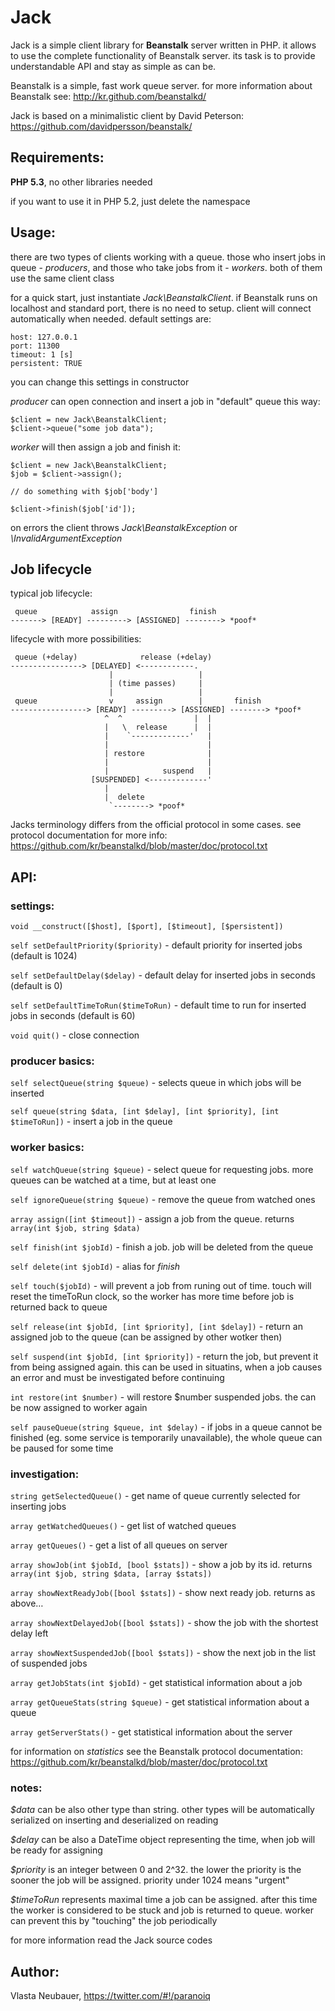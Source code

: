 Jack
==========

Jack is a simple client library for **Beanstalk** server written in PHP. it allows to use the complete functionality of Beanstalk server. its task is to provide understandable API and stay as simple as can be.

Beanstalk is a simple, fast work queue server. for more information about Beanstalk see: http://kr.github.com/beanstalkd/

Jack is based on a minimalistic client by David Peterson: https://github.com/davidpersson/beanstalk/

Requirements:
----------
**PHP 5.3**, no other libraries needed

if you want to use it in PHP 5.2, just delete the namespace


Usage:
----------
there are two types of clients working with a queue. those who insert jobs in queue - *producers*, and those who take jobs from it - *workers*. both of them use the same client class

for a quick start, just instantiate *Jack\BeanstalkClient*. if Beanstalk runs on localhost and standard port, there is no need to setup. client will connect automatically when needed. default settings are: 

    host: 127.0.0.1
    port: 11300
    timeout: 1 [s]
    persistent: TRUE

you can change this settings in constructor


*producer* can open connection and insert a job in "default" queue this way: 

    $client = new Jack\BeanstalkClient;
    $client->queue("some job data");

*worker* will then assign a job and finish it:

    $client = new Jack\BeanstalkClient;
    $job = $client->assign();
    
    // do something with $job['body']
    
    $client->finish($job['id']);


on errors the client throws *Jack\BeanstalkException* or *\InvalidArgumentException*


Job lifecycle
----------

typical job lifecycle:


     queue            assign                finish
    -------> [READY] ---------> [ASSIGNED] --------> *poof*



lifecycle with more possibilities:


    
     queue (+delay)              release (+delay)
    ----------------> [DELAYED] <------------.
                          |                   |
                          | (time passes)     |
                          |                   |
     queue                v     assign        |       finish
    -----------------> [READY] ---------> [ASSIGNED] --------> *poof*
                         ^  ^                |  |
                         |   \  release      |  |
                         |    `-------------'   |
                         |                      |
                         | restore              |
                         |                      |
                         |            suspend   |
                      [SUSPENDED] <-------------'
                         |
                         |  delete
                          `--------> *poof*

Jacks terminology differs from the official protocol in some cases. see protocol documentation for more info: https://github.com/kr/beanstalkd/blob/master/doc/protocol.txt


API:
----------

### settings:
`void __construct([$host], [$port], [$timeout], [$persistent])`

`self setDefaultPriority($priority)` - default priority for inserted jobs (default is 1024)

`self setDefaultDelay($delay)` - default delay for inserted jobs in seconds (default is 0)

`self setDefaultTimeToRun($timeToRun)` - default time to run for inserted jobs in seconds (default is 60)

`void quit()` - close connection


### producer basics:
`self selectQueue(string $queue)` - selects queue in which jobs will be inserted

`self queue(string $data, [int $delay], [int $priority], [int $timeToRun])` - insert a job in the queue


### worker basics:
`self watchQueue(string $queue)` - select queue for requesting jobs. more queues can be watched at a time, but at least one

`self ignoreQueue(string $queue)` - remove the queue from watched ones

`array assign([int $timeout])` - assign a job from the queue. returns `array(int $job, string $data)`

`self finish(int $jobId)` - finish a job. job will be deleted from the queue

`self delete(int $jobId)` - alias for *finish*

`self touch($jobId)` - will prevent a job from runing out of time. touch will reset the timeToRun clock, so the worker has more time before job is returned back to queue

`self release(int $jobId, [int $priority], [int $delay])` - return an assigned job to the queue (can be assigned by other wotker then)

`self suspend(int $jobId, [int $priority])` - return the job, but prevent it from being assigned again. this can be used in situatins, when a job causes an error and must be investigated before continuing

`int restore(int $number)` - will restore $number suspended jobs. the can be now assigned to worker again

`self pauseQueue(string $queue, int $delay)` - if jobs in a queue cannot be finished (eg. some service is temporarily unavailable), the whole queue can be paused for some time


### investigation:
`string getSelectedQueue()` - get name of queue currently selected for inserting jobs

`array getWatchedQueues()` - get list of watched queues

`array getQueues()` - get a list of all queues on server

`array showJob(int $jobId, [bool $stats])` - show a job by its id. returns `array(int $job, string $data, [array $stats])`

`array showNextReadyJob([bool $stats])` - show next ready job. returns as above…

`array showNextDelayedJob([bool $stats])` - show the job with the shortest delay left

`array showNextSuspendedJob([bool $stats])` - show the next job in the list of suspended jobs

`array getJobStats(int $jobId)` - get statistical information about a job

`array getQueueStats(string $queue)` - get statistical information about a queue

`array getServerStats()` - get statistical information about the server

for information on *statistics* see the Beanstalk protocol documentation: https://github.com/kr/beanstalkd/blob/master/doc/protocol.txt


### notes:
*$data* can be also other type than string. other types will be automatically serialized on inserting and deserialized on reading

*$delay* can be also a DateTime object representing the time, when job will be ready for assigning

*$priority* is an integer between 0 and 2^32. the lower the priority is the sooner the job will be assigned. priority under 1024 means "urgent"

*$timeToRun* represents maximal time a job can be assigned. after this time the worker is considered to be stuck and job is returned to queue. worker can prevent this by "touching" the job periodically

for more information read the Jack source codes


Author:
----------
Vlasta Neubauer, https://twitter.com/#!/paranoiq
